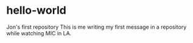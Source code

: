 # hello-world
Jon's first repository
This is me writing my first message in a repository while watching MIC in LA.
